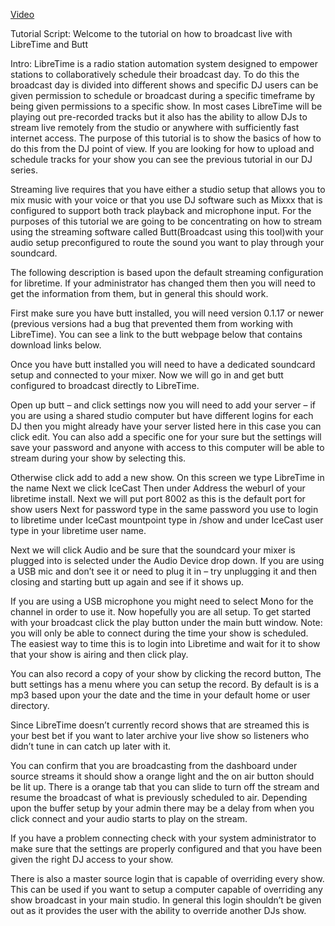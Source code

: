 [Video](https://youtu.be/qKOy7j4oyIc)

Tutorial Script:
Welcome to the tutorial on how to broadcast live with LibreTime and Butt

Intro: LibreTime is a radio station automation system designed to empower stations to collaboratively schedule their broadcast day. To do this the broadcast day is divided into different shows and specific DJ users can be given permission to schedule or broadcast during a specific timeframe by being given permissions to a specific show. In most cases LibreTime will be playing out pre-recorded tracks but it also has the ability to allow DJs to stream live remotely from the studio or anywhere with sufficiently fast internet access. The purpose of this tutorial is to show the basics of how to do this from the DJ point of view. If you are looking for how to upload and schedule tracks for your show you can see the previous tutorial in our DJ series.

Streaming live requires that you have either a studio setup that allows you to mix music with your voice or that you use DJ software such as Mixxx that is configured to support both track playback and microphone input. For the purposes of this tutorial we are going to be concentrating on how to stream using the streaming software called Butt(Broadcast using this tool)with your audio setup preconfigured to route the sound you want to play through your soundcard.

The following description is based upon the default streaming configuration for libretime. If your administrator has changed them then you will need to get the information from them, but in general this should work.

First make sure you have butt installed, you will need version 0.1.17 or newer (previous versions had a bug that prevented them from working with LibreTime). You can see a link to the butt webpage below that contains download links below.

Once you have butt installed you will need to have a dedicated soundcard setup and connected to your mixer. Now we will go in and get butt configured to broadcast directly to LibreTime.

Open up butt – and click settings
now you will need to add your server – if you are using a shared studio computer but have different logins for each DJ then you might already have your server listed here in this case you can click edit.
You can also add a specific one for your sure but the settings will save your password and anyone with access to this computer will be able to stream during your show by selecting this.

Otherwise click add to add a new show.
On this screen we type LibreTime in the name
Next we click IceCast
Then under Address the weburl of your libretime install. Next we will put port 8002 as this is the default port for show users
Next for password type in the same password you use to login to libretime
under IceCast mountpoint type in /show
and under IceCast user type in your libretime user name.

Next we will click Audio and be sure that the soundcard your mixer is plugged into is selected under the Audio Device drop down. If you are using a USB mic and don’t see it or need to plug it in – try unplugging it and then closing and starting butt up again and see if it shows up.

If you are using a USB microphone you might need to select Mono for the channel in order to use it.
Now hopefully you are all setup.
To get started with your broadcast click the play button under the main butt window. Note: you will only be able to connect during the time your show is scheduled. The easiest way to time this is to login into Libretime and wait for it to show that your show is airing and then click play.

You can also record a copy of your show by clicking the record button, The butt settings has a menu where you can setup the record. By default is is a mp3 based upon your the date and the time in your default home or user directory.

Since LibreTime doesn’t currently record shows that are streamed this is your best bet if you want to later archive your live show so listeners who didn’t tune in can catch up later with it.

You can confirm that you are broadcasting from the dashboard under source streams it should show a orange light and the on air button should be lit up. There is a orange tab that you can slide to turn off the stream and resume the broadcast of what is previously scheduled to air. Depending upon the buffer setup by your admin there may be a delay from when you click connect and your audio starts to play on the stream.

If you have a problem connecting check with your system administrator to make sure that the settings are properly configured and that you have been given the right DJ access to your show.

There is also a master source login that is capable of overriding every show. This can be used if you want to setup a computer capable of overriding any show broadcast in your main studio. In general this login shouldn’t be given out as it provides the user with the ability to override another DJs show.
